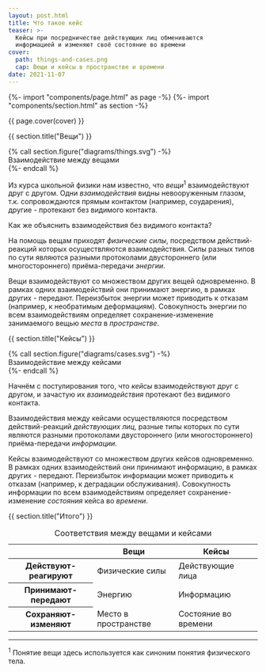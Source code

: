 ```yaml
---
layout: post.html
title: Что такое кейс
teaser: >-
  Кейсы при посредничестве действующих лиц обмениваются
  информацией и изменяют своё состояние во времени
cover:
  path: things-and-cases.png
  cap: Вещи и кейсы в пространстве и времени
date: 2021-11-07
---
```

{%- import "components/page.html" as page -%}
{%- import "components/section.html" as section -%}

{{ page.cover(cover) }}

{{ section.title("Вещи") }}

{% call section.figure("diagrams/things.svg") -%}  
Взаимодействие между вещами  
{%- endcall %}

Из курса школьной физики нам известно, что _вещи_<sup>1</sup> взаимодействуют друг с другом.
Одни _взаимодействия_ видны невооруженным глазом, т.к. сопровождаются прямым контактом
(например, соударения), другие - протекают без видимого контакта.

Как же объяснить взаимодействия без видимого контакта?

На помощь вещам приходят _физические силы_, посредством действий-реакций которых осуществляются
взаимодействия. Силы разных типов по сути являются разными протоколами двустороннего (или
многостороннего) приёма-передачи _энергии_.

Вещи взаимодействуют со множеством других вещей одновременно. В рамках одних взаимодействий
они принимают энергию, в рамках других - передают. Переизбыток энергии может приводить к
отказам (например, к необратимым деформациям). Совокупность энергии по всем взаимодействиям
определяет сохранение-изменение занимаемого вещью _места_ в _пространстве_.

{{ section.title("Кейсы") }}

{% call section.figure("diagrams/cases.svg") -%}  
Взаимодействие между кейсами  
{%- endcall %}

Начнём с постулирования того, что _кейсы_ взаимодействуют друг с другом, и зачастую их
_взаимодействия_ протекают без видимого контакта.

Взаимодействия между кейсами осуществляются посредством действий-реакций _действующих лиц_,
разные типы которых по сути являются разными протоколами двустороннего (или
многостороннего) приёма-передачи _информации_.

Кейсы взаимодействуют со множеством других кейсов одновременно. В рамках одних взаимодействий
они принимают информацию, в рамках других - передают. Переизбыток информации может приводить к
отказам (например, к деградации обслуживания). Совокупность информации по всем взаимодействиям
определяет сохранение-изменение _состояния_ кейса во _времени_.

{{ section.title("Итого") }}

<table>
  <caption class="caption">
    Соответствия между вещами и кейсами
  </caption>
  <thead>
    <tr>
      <th scope="col"></th>
      <th scope="col">Вещи</th>
      <th scope="col">Кейсы</th>
    </tr>
  </thead>
  <tbody>
    <tr>
      <th scope="row">Действуют-реагируют</th>
      <td>Физические силы</td>
      <td>Действующие лица</td>
    </tr>
    <tr>
      <th scope="row">Принимают-передают</th>
      <td>Энергию</td>
      <td>Информацию</td>
    </tr>
    <tr>
      <th scope="row">Сохраняют-изменяют</th>
      <td>Место в пространстве</td>
      <td>Состояние во времени</td>
    </tr>
  </tbody>
</table>

<hr class="solid">

<sup>1</sup> Понятие вещи здесь используется как синоним понятия физического тела.
